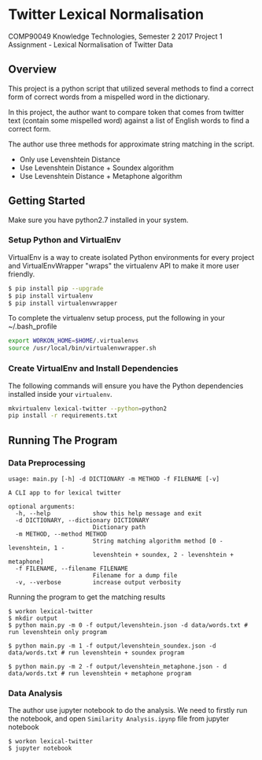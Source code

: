 # Twitter Lexical Normalisation
COMP90049 Knowledge Technologies, Semester 2 2017 Project 1 Assignment - Lexical Normalisation of Twitter Data

## Overview
This project is a python script that utilized several methods to find a correct form of correct words from a mispelled word in the dictionary.

In this project, the author want to compare token that comes from twitter text (contain some mispelled word) against a list of English words to find a correct form.

The author use three methods for approximate string matching in the script.

* Only use Levenshtein Distance
* Use Levenshtein Distance + Soundex algorithm
* Use Levenshtein Distance + Metaphone algorithm

## Getting Started

Make sure you have python2.7 installed in your system.

### Setup Python and VirtualEnv
VirtualEnv is a way to create isolated Python environments for every project and VirtualEnvWrapper "wraps" the virtualenv API to make it more user friendly.

```bash
$ pip install pip --upgrade
$ pip install virtualenv
$ pip install virtualenvwrapper
```

To complete the virtualenv setup process, put the following in your ~/.bash_profile
```bash
export WORKON_HOME=$HOME/.virtualenvs
source /usr/local/bin/virtualenvwrapper.sh
```

### Create VirtualEnv and Install Dependencies
The following commands will ensure you have the Python dependencies installed inside your `virtualenv`.

```bash
mkvirtualenv lexical-twitter --python=python2
pip install -r requirements.txt
```

## Running The Program
### Data Preprocessing
```
usage: main.py [-h] -d DICTIONARY -m METHOD -f FILENAME [-v]

A CLI app to for lexical twitter

optional arguments:
  -h, --help            show this help message and exit
  -d DICTIONARY, --dictionary DICTIONARY
                        Dictionary path
  -m METHOD, --method METHOD
                        String matching algorithm method [0 - levenshtein, 1 -
                        levenshtein + soundex, 2 - levenshtein + metaphone]
  -f FILENAME, --filename FILENAME
                        Filename for a dump file
  -v, --verbose         increase output verbosity
```

Running the program to get the matching results 

```
$ workon lexical-twitter
$ mkdir output
$ python main.py -m 0 -f output/levenshtein.json -d data/words.txt # run levenshtein only program

$ python main.py -m 1 -f output/levenshtein_soundex.json -d data/words.txt # run levenshtein + soundex program

$ python main.py -m 2 -f output/levenshtein_metaphone.json - d data/words.txt # run levenshtein + metaphone program
```

### Data Analysis
The author use jupyter notebook to do the analysis. We need to firstly run the notebook, and open `Similarity Analysis.ipynp` file from jupyter notebook

```
$ workon lexical-twitter
$ jupyter notebook
```